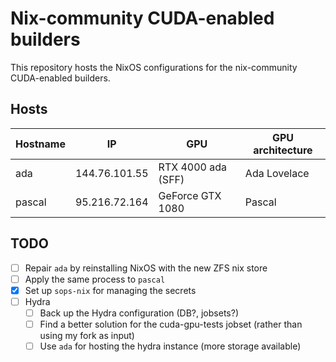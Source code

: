 # Nix-community CUDA-enabled builders

This repository hosts the NixOS configurations for the nix-community CUDA-enabled builders.

## Hosts

| Hostname  | IP            | GPU                   | GPU architecture  |
|-----------|---------------|-----------------------|-------------------|
| ada       | 144.76.101.55 | RTX 4000 ada (SFF)    | Ada Lovelace      |
| pascal    | 95.216.72.164 | GeForce GTX 1080      | Pascal            |

## TODO

- [ ] Repair `ada` by reinstalling NixOS with the new ZFS nix store
- [ ] Apply the same process to `pascal`
- [x] Set up `sops-nix` for managing the secrets
- [ ] Hydra
    - [ ] Back up the Hydra configuration (DB?, jobsets?)
    - [ ] Find a better solution for the cuda-gpu-tests jobset (rather than using my fork as input)
    - [ ] Use `ada` for hosting the hydra instance (more storage available)
